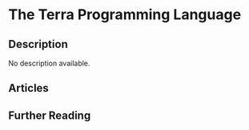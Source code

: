 # The Terra Programming Language

## Description

No description available.

## Articles

## Further Reading